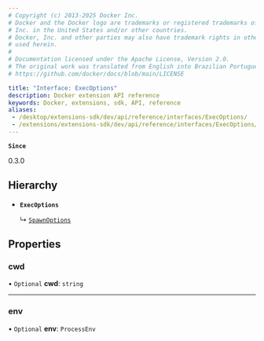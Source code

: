 ```yaml
---
# Copyright (c) 2013-2025 Docker Inc.
# Docker and the Docker logo are trademarks or registered trademarks of Docker,
# Inc. in the United States and/or other countries.
# Docker, Inc. and other parties may also have trademark rights in other terms
# used herein.
#
# Documentation licensed under the Apache License, Version 2.0.
# The original work was translated from English into Brazilian Portuguese.
# https://github.com/docker/docs/blob/main/LICENSE

title: "Interface: ExecOptions"
description: Docker extension API reference
keywords: Docker, extensions, sdk, API, reference
aliases:
 - /desktop/extensions-sdk/dev/api/reference/interfaces/ExecOptions/
 - /extensions/extensions-sdk/dev/api/reference/interfaces/ExecOptions/
---
```

**`Since`**

0.3.0

## Hierarchy

- **`ExecOptions`**

  ↳ [`SpawnOptions`](SpawnOptions.md)

## Properties

### cwd

• `Optional` **cwd**: `string`

___

### env

• `Optional` **env**: `ProcessEnv`
